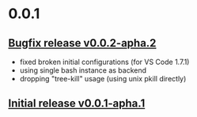 0.0.1
=====
## [Bugfix release v0.0.2-apha.2](https://github.com/rogalmic/vscode-bash-debug/releases/tag/v0.0.2-apha.2)
- fixed broken initial configurations (for VS Code 1.7.1)
- using single bash instance as backend
- dropping "tree-kill" usage (using unix pkill directly)

## [Initial release v0.0.1-apha.1](https://github.com/rogalmic/vscode-bash-debug/releases/tag/v0.0.1-apha.1)

